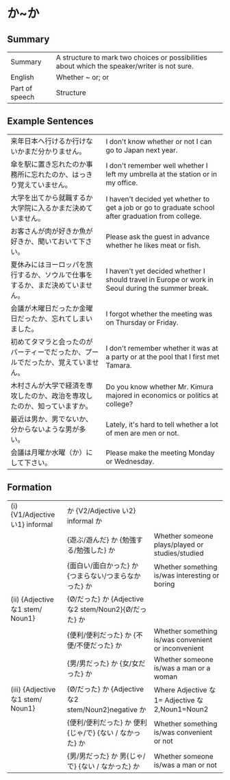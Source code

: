 # か~か

## Summary

<table><tr>   <td>Summary</td>   <td>A structure to mark two choices or possibilities about which the speaker/writer is not sure.</td></tr><tr>   <td>English</td>   <td>Whether ~ or; or</td></tr><tr>   <td>Part of speech</td>   <td>Structure</td></tr></table>

## Example Sentences

<table><tr>   <td>来年日本へ行けるか行けないかまだ分かりません。</td>   <td>I don't know whether or not I can go to Japan next year.</td></tr><tr>   <td>傘を駅に置き忘れたのか事務所に忘れたのか、はっきり覚えていません。</td>   <td>I don't remember well whether I left my umbrella at the station or in my office.</td></tr><tr>   <td>大学を出てから就職するか大学院に入るかまだ決めていません。</td>   <td>I haven't decided yet whether to get a job or go to graduate school after graduation from college.</td></tr><tr>   <td>お客さんが肉が好きか魚が好きか、聞いておいて下さい。</td>   <td>Please ask the guest in advance whether he likes meat or fish.</td></tr><tr>   <td>夏休みにはヨーロッパを旅行するか、ソウルで仕事をするか、まだ決めていません。</td>   <td>I haven't yet decided whether I should travel in Europe or work in Seoul during the summer break.</td></tr><tr>   <td>会議が木曜日だったか金曜日だったか、忘れてしまいました。</td>   <td>I forgot whether the meeting was on Thursday or Friday.</td></tr><tr>   <td>初めてタマラと会ったのがパーティーでだったか、プールでだったか、覚えていません。</td>   <td>I don't remember whether it was at a party or at the pool that I first met Tamara.</td></tr><tr>   <td>木村さんが大学で経済を専攻したのか、政治を専攻したのか、知っていますか。</td>   <td>Do you know whether Mr. Kimura majored in economics or politics at college?</td></tr><tr>   <td>最近は男か、男でないか、分からないような男が多い。</td>   <td>Lately, it's hard to tell whether a lot of men are men or not.</td></tr><tr>   <td>会議は月曜か水曜（か）にして下さい。</td>   <td>Please make the meeting Monday or Wednesday.</td></tr></table>

## Formation

<table class="table"> <tbody><tr class="tr head"> <td class="td"><span class="numbers">(i)</span> <span> <span class="bold">{V1/Adjective い1}    informal</span></span></td> <td class="td"><span class="concept">か</span><span> {V2/Adjective い2}    informal <span class="concept">か</span></span></td> <td class="td"><span>&nbsp;</span></td> </tr> <tr class="tr"> <td class="td"><span>&nbsp;</span></td> <td class="td"><span>{遊ぶ/遊んだ} <span class="concept">か</span> {勉強する/勉強した} <span class="concept">か</span></span></td> <td class="td"><span>Whether    someone plays/played or studies/studied</span></td> </tr> <tr class="tr"> <td class="td"><span>&nbsp;</span></td> <td class="td"><span>{面白い/面白かった} <span class="concept">か</span> {つまらない/つまらなかった} <span class="concept">か</span></span></td> <td class="td"><span>Whether    something is/was interesting or boring</span></td> </tr> <tr class="tr head"> <td class="td"><span class="numbers">(ii)</span> <span> <span class="bold">{Adjectiveな1 stem/   Noun<span class="subscript">1</span>}</span></span></td> <td class="td"><span>{</span><span class="concept">Ø</span><span>/<span class="concept">だった</span>} <span class="concept">か</span> {Adjectiveな2 stem/Noun<span class="subscript">2</span>}{</span><span class="concept">Ø</span><span>/<span class="concept">だった</span>} <span class="concept">か</span></span></td> <td class="td"><span>&nbsp;</span></td> </tr> <tr class="tr"> <td class="td"><span>&nbsp;</span></td> <td class="td"><span>{便利/便利<span class="concept">だった</span>} <span class="concept">か</span> {不便/不便<span class="concept">だった</span>} <span class="concept">か</span></span></td> <td class="td"><span>Whether    something is/was convenient or inconvenient</span></td> </tr> <tr class="tr"> <td class="td"><span>&nbsp;</span></td> <td class="td"><span>{男/男<span class="concept">だった</span>} <span class="concept">か</span> {女/女<span class="concept">だった</span>} <span class="concept">か</span></span></td> <td class="td"><span>Whether    someone is/was a man or a woman</span></td> </tr> <tr class="tr head"> <td class="td"><span class="numbers">(iii)</span> <span> <span class="bold">{Adjectiveな1 stem/   Noun<span class="subscript">1</span>}</span></span></td> <td class="td"><span>{</span><span class="concept">Ø</span><span>/<span class="concept">だった</span>} <span class="concept">か</span> {Adjectiveな2 stem/Noun<span class="subscript">2</span>}negative <span class="concept">か</span></span></td> <td class="td"><span>Where    Adjective な1= Adjective な2,Noun<span class="subscript">1</span>=Noun<span class="subscript">2</span></span></td> </tr> <tr class="tr"> <td class="td"><span>&nbsp;</span></td> <td class="td"><span>{便利/便利<span class="concept">だった</span>} <span class="concept">か</span> 便利{<span class="concept">じゃ</span>/<span class="concept">で</span>} {<span class="concept">ない </span>/ <span class="concept">なかった</span>} <span class="concept">か</span></span></td> <td class="td"><span>Whether    something is/was convenient or not</span></td> </tr> <tr class="tr"> <td class="td"><span>&nbsp;</span></td> <td class="td"><span>{男/男<span class="concept">だった</span>} <span class="concept">か</span> 男{<span class="concept">じゃ</span>/<span class="concept">で</span>} {<span class="concept">ない </span>/ <span class="concept">なかった</span>} <span class="concept">か</span></span></td> <td class="td"><span>Whether    someone is/was a man or not</span></td> </tr> </tbody></table>

